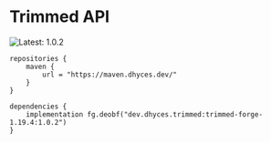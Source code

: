 # Trimmed API

![Latest: 1.0.2](https://img.shields.io/maven-metadata/v?color=%23ff3388&label=Latest&metadataUrl=https%3A%2F%2Fmaven.dhyces.dev%2Fdev%2Fdhyces%2Ftrimmed%2Ftrimmed-forge-1.19.4%2Fmaven-metadata.xml&style=for-the-badge "Latest 1.0.2")

```
repositories {
    maven {
	    url = "https://maven.dhyces.dev/"
    }
}
```

```
dependencies {
    implementation fg.deobf("dev.dhyces.trimmed:trimmed-forge-1.19.4:1.0.2")
}
```